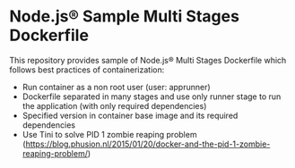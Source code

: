 # Node.js® Sample Multi Stages Dockerfile

This repository provides sample of Node.js® Multi Stages Dockerfile which follows best practices of containerization:

- Run container as a non root user (user: apprunner)
- Dockerfile separated in many stages and use only runner stage to run the application (with only required dependencies)
- Specified version in container base image and its required dependencies
- Use Tini to solve PID 1 zombie reaping problem 
  (https://blog.phusion.nl/2015/01/20/docker-and-the-pid-1-zombie-reaping-problem/)